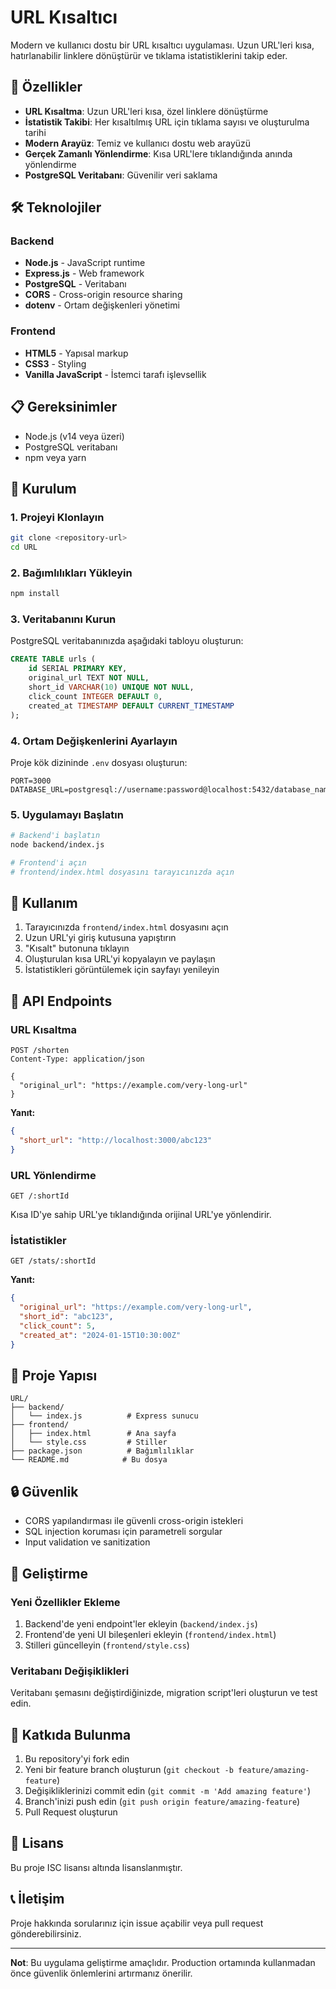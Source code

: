 # URL Kısaltıcı

Modern ve kullanıcı dostu bir URL kısaltıcı uygulaması. Uzun URL'leri kısa, hatırlanabilir linklere dönüştürür ve tıklama istatistiklerini takip eder.

## 🚀 Özellikler

- **URL Kısaltma**: Uzun URL'leri kısa, özel linklere dönüştürme
- **İstatistik Takibi**: Her kısaltılmış URL için tıklama sayısı ve oluşturulma tarihi
- **Modern Arayüz**: Temiz ve kullanıcı dostu web arayüzü
- **Gerçek Zamanlı Yönlendirme**: Kısa URL'lere tıklandığında anında yönlendirme
- **PostgreSQL Veritabanı**: Güvenilir veri saklama

## 🛠️ Teknolojiler

### Backend
- **Node.js** - JavaScript runtime
- **Express.js** - Web framework
- **PostgreSQL** - Veritabanı
- **CORS** - Cross-origin resource sharing
- **dotenv** - Ortam değişkenleri yönetimi

### Frontend
- **HTML5** - Yapısal markup
- **CSS3** - Styling
- **Vanilla JavaScript** - İstemci tarafı işlevsellik

## 📋 Gereksinimler

- Node.js (v14 veya üzeri)
- PostgreSQL veritabanı
- npm veya yarn

## 🚀 Kurulum

### 1. Projeyi Klonlayın
```bash
git clone <repository-url>
cd URL
```

### 2. Bağımlılıkları Yükleyin
```bash
npm install
```

### 3. Veritabanını Kurun

PostgreSQL veritabanınızda aşağıdaki tabloyu oluşturun:

```sql
CREATE TABLE urls (
    id SERIAL PRIMARY KEY,
    original_url TEXT NOT NULL,
    short_id VARCHAR(10) UNIQUE NOT NULL,
    click_count INTEGER DEFAULT 0,
    created_at TIMESTAMP DEFAULT CURRENT_TIMESTAMP
);
```

### 4. Ortam Değişkenlerini Ayarlayın

Proje kök dizininde `.env` dosyası oluşturun:

```env
PORT=3000
DATABASE_URL=postgresql://username:password@localhost:5432/database_name
```

### 5. Uygulamayı Başlatın

```bash
# Backend'i başlatın
node backend/index.js

# Frontend'i açın
# frontend/index.html dosyasını tarayıcınızda açın
```

## 📖 Kullanım

1. Tarayıcınızda `frontend/index.html` dosyasını açın
2. Uzun URL'yi giriş kutusuna yapıştırın
3. "Kısalt" butonuna tıklayın
4. Oluşturulan kısa URL'yi kopyalayın ve paylaşın
5. İstatistikleri görüntülemek için sayfayı yenileyin

## 🔧 API Endpoints

### URL Kısaltma
```
POST /shorten
Content-Type: application/json

{
  "original_url": "https://example.com/very-long-url"
}
```

**Yanıt:**
```json
{
  "short_url": "http://localhost:3000/abc123"
}
```

### URL Yönlendirme
```
GET /:shortId
```
Kısa ID'ye sahip URL'ye tıklandığında orijinal URL'ye yönlendirir.

### İstatistikler
```
GET /stats/:shortId
```

**Yanıt:**
```json
{
  "original_url": "https://example.com/very-long-url",
  "short_id": "abc123",
  "click_count": 5,
  "created_at": "2024-01-15T10:30:00Z"
}
```

## 📁 Proje Yapısı

```
URL/
├── backend/
│   └── index.js          # Express sunucu
├── frontend/
│   ├── index.html        # Ana sayfa
│   └── style.css         # Stiller
├── package.json          # Bağımlılıklar
└── README.md            # Bu dosya
```

## 🔒 Güvenlik

- CORS yapılandırması ile güvenli cross-origin istekleri
- SQL injection koruması için parametreli sorgular
- Input validation ve sanitization

## 🚀 Geliştirme

### Yeni Özellikler Ekleme

1. Backend'de yeni endpoint'ler ekleyin (`backend/index.js`)
2. Frontend'de yeni UI bileşenleri ekleyin (`frontend/index.html`)
3. Stilleri güncelleyin (`frontend/style.css`)

### Veritabanı Değişiklikleri

Veritabanı şemasını değiştirdiğinizde, migration script'leri oluşturun ve test edin.

## 🤝 Katkıda Bulunma

1. Bu repository'yi fork edin
2. Yeni bir feature branch oluşturun (`git checkout -b feature/amazing-feature`)
3. Değişikliklerinizi commit edin (`git commit -m 'Add amazing feature'`)
4. Branch'inizi push edin (`git push origin feature/amazing-feature`)
5. Pull Request oluşturun

## 📝 Lisans

Bu proje ISC lisansı altında lisanslanmıştır.

## 📞 İletişim

Proje hakkında sorularınız için issue açabilir veya pull request gönderebilirsiniz.

---

**Not**: Bu uygulama geliştirme amaçlıdır. Production ortamında kullanmadan önce güvenlik önlemlerini artırmanız önerilir.
